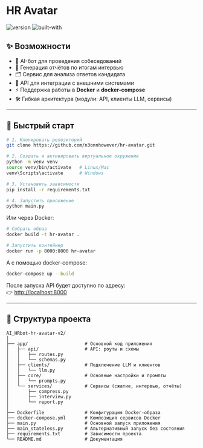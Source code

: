 # HR Avatar  

![version](https://img.shields.io/badge/version-0.1.0-blue)
![built-with](https://img.shields.io/badge/built%20with-Python%20%2B%20FastAPI-%230366d6)  

## ✨ Возможности  

- 🤖 AI-бот для проведения собеседований  
- 📑 Генерация отчётов по итогам интервью  
- 🗂 Сервис для анализа ответов кандидата  
- 🔗 API для интеграции с внешними системами  
- ⚡ Поддержка работы в **Docker** и **docker-compose**  
- 🛠 Гибкая архитектура (модули: API, клиенты LLM, сервисы)  

---

## 🚀 Быстрый старт  

```bash
# 1. Клонировать репозиторий
git clone https://github.com/n3onnhowever/hr-avatar.git

# 2. Создать и активировать виртуальное окружение
python -m venv venv
source venv/bin/activate   # Linux/Mac
venv\Scripts\activate      # Windows

# 3. Установить зависимости
pip install -r requirements.txt

# 4. Запустить приложение
python main.py
```

Или через Docker:  

```bash
# Собрать образ
docker build -t hr-avatar .

# Запустить контейнер
docker run -p 8000:8000 hr-avatar
```

А с помощью docker-compose:  

```bash
docker-compose up --build
```

После запуска API будет доступно по адресу:  
👉 [http://localhost:8000](http://localhost:8000)  

---

## 📂 Структура проекта  

```
AI_HRbot-hr-avatar-v2/
│
├── app/                     # Основной код приложения
│   ├── api/                 # API: роуты и схемы
│   │   ├── routes.py
│   │   └── schemas.py
│   ├── clients/             # Подключение LLM и клиентов
│   │   └── llm.py
│   ├── core/                # Основные настройки и промпты
│   │   └── prompts.py
│   └── services/            # Сервисы (сжатие, интервью, отчёты)
│       ├── compress.py
│       ├── interview.py
│       └── report.py
│
├── Dockerfile               # Конфигурация Docker-образа
├── docker-compose.yml       # Композиция сервисов Docker
├── main.py                  # Основной запуск приложения
├── main_stateless.py        # Альтернативный запуск без состояния
├── requirements.txt         # Зависимости проекта
└── README.md                # Документация
```
